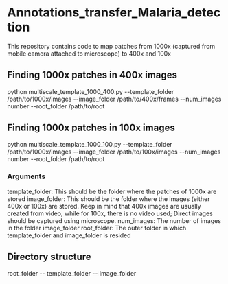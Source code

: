 # Annotations_transfer_Malaria_detection
This repository contains code to map patches from 1000x (captured from mobile camera attached to microscope) to 400x and 100x

## Finding 1000x patches in 400x images
python multiscale_template_1000_400.py --template_folder /path/to/1000x/images --image_folder /path/to/400x/frames --num_images number --root_folder /path/to/root 


## Finding 1000x patches in 100x images
python multiscale_template_1000_100.py --template_folder /path/to/1000x/images --image_folder /path/to/100x/images --num_images number --root_folder /path/to/root 


### Arguments
template_folder: This should be the folder where the patches of 1000x are stored
image_folder: This should be the folder where the images (either 400x or 100x) are stored. Keep in mind that 400x images are usually created from video, while for 100x, there is no video used; Direct images should be captured using microscope.
num_images: The number of images in the folder image_folder
root_folder: The outer folder in which template_folder and image_folder is resided


## Directory structure
root_folder
  -- template_folder
  -- image_folder
